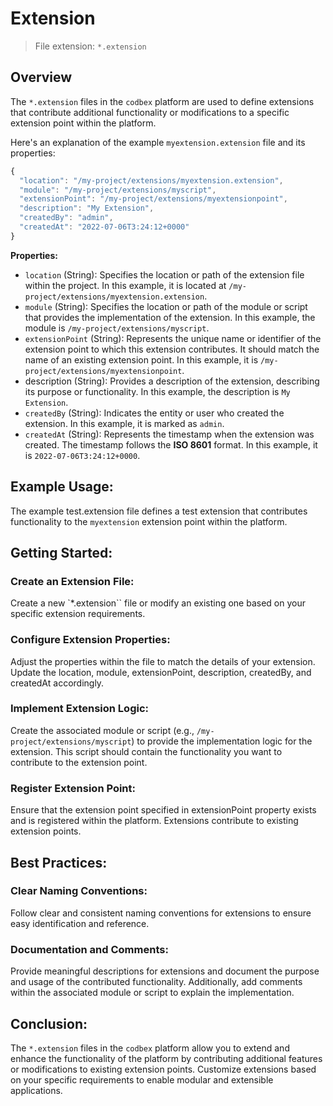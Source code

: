 # Extension

> File extension: `*.extension`

## Overview

The `*.extension` files in the `codbex` platform are used to define extensions that contribute additional functionality or modifications to a specific extension point within the platform.

Here's an explanation of the example `myextension.extension` file and its properties:

```javascript
{
  "location": "/my-project/extensions/myextension.extension",
  "module": "/my-project/extensions/myscript",
  "extensionPoint": "/my-project/extensions/myextensionpoint",
  "description": "My Extension",
  "createdBy": "admin",
  "createdAt": "2022-07-06T3:24:12+0000"
}
```

**Properties:**

* `location` (String): Specifies the location or path of the extension file within the project. In this example, it is located at `/my-project/extensions/myextension.extension`.
* `module` (String): Specifies the location or path of the module or script that provides the implementation of the extension. In this example, the module is `/my-project/extensions/myscript`.
* `extensionPoint` (String): Represents the unique name or identifier of the extension point to which this extension contributes. It should match the name of an existing extension point. In this example, it is `/my-project/extensions/myextensionpoint`.
* description (String): Provides a description of the extension, describing its purpose or functionality. In this example, the description is `My Extension`.
* `createdBy` (String): Indicates the entity or user who created the extension. In this example, it is marked as `admin`.
* `createdAt` (String): Represents the timestamp when the extension was created. The timestamp follows the **ISO 8601** format. In this example, it is `2022-07-06T3:24:12+0000`.

## Example Usage:

The example test.extension file defines a test extension that contributes functionality to the `myextension` extension point within the platform.

## Getting Started:

### Create an Extension File:

Create a new `*.extension`` file or modify an existing one based on your specific extension requirements.

### Configure Extension Properties:

Adjust the properties within the file to match the details of your extension. Update the location, module, extensionPoint, description, createdBy, and createdAt accordingly.

### Implement Extension Logic:

Create the associated module or script (e.g., `/my-project/extensions/myscript`) to provide the implementation logic for the extension. This script should contain the functionality you want to contribute to the extension point.

### Register Extension Point:

Ensure that the extension point specified in extensionPoint property exists and is registered within the platform. Extensions contribute to existing extension points.

## Best Practices:

### Clear Naming Conventions:

Follow clear and consistent naming conventions for extensions to ensure easy identification and reference.

### Documentation and Comments:

Provide meaningful descriptions for extensions and document the purpose and usage of the contributed functionality. Additionally, add comments within the associated module or script to explain the implementation.

## Conclusion:

The `*.extension` files in the `codbex` platform allow you to extend and enhance the functionality of the platform by contributing additional features or modifications to existing extension points. Customize extensions based on your specific requirements to enable modular and extensible applications.
